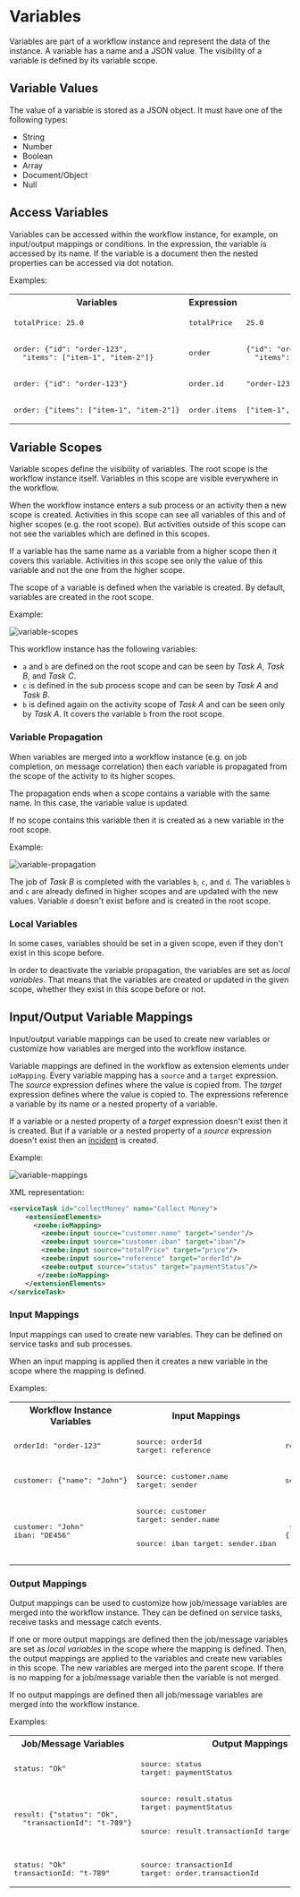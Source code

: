 # Variables

Variables are part of a workflow instance and represent the data of the instance. A variable has a name and a JSON value. The visibility of a variable is defined by its variable scope.

## Variable Values

The value of a variable is stored as a JSON object. It must have one of the following types:

* String
* Number
* Boolean
* Array
* Document/Object
* Null

## Access Variables

Variables can be accessed within the workflow instance, for example, on input/output mappings or conditions. In the expression, the variable is accessed by its name. If the variable is a document then the nested properties can be accessed via dot notation.

Examples:

<table>
  <tr>
    <th>Variables</th>
    <th>Expression</th>
    <th>Value</th>
  </tr>  
  <tr>
    <td><pre>
totalPrice: 25.0</pre></td>
    <td><pre>totalPrice</pre></td>
    <td><pre>25.0</pre></td>
  </tr>
  <tr>
    <td><pre>
order: {"id": "order-123",
  "items": ["item-1", "item-2"]}</pre></td>
    <td><pre>order</pre></td>
    <td><pre>
{"id": "order-123",
  "items": ["item-1", "item-2"]}</pre></td>
  </tr>
  <tr>
    <td><pre>
order: {"id": "order-123"}</pre></td>
    <td><pre>order.id</pre></td>
    <td><pre>"order-123"</pre></td>
  </tr>
  <tr>
    <td><pre>
order: {"items": ["item-1", "item-2"]}</pre></td>
    <td><pre>order.items</pre></td>
    <td><pre>["item-1", "item-2"]</pre></td>
  </tr>
</table>

## Variable Scopes

Variable scopes define the visibility of variables. The root scope is the workflow instance itself. Variables in this scope are visible everywhere in the workflow.

When the workflow instance enters a sub process or an activity then a new scope is created. Activities in this scope can see all variables of this and of higher scopes (e.g. the root scope). But activities outside of this scope can not see the variables which are defined in this scopes.  

If a variable has the same name as a variable from a higher scope then it covers this variable. Activities in this scope see only the value of this variable and not the one from the higher scope.

The scope of a variable is defined when the variable is created. By default, variables are created in the root scope.

Example:

![variable-scopes](/reference/variable-scopes.png)

This workflow instance has the following variables:

* `a` and `b` are defined on the root scope and can be seen by *Task A*, *Task B*, and *Task C*.
* `c` is defined in the sub process scope and can be seen by *Task A* and *Task B*.
* `b` is defined again on the activity scope of *Task A* and can be seen only by *Task A*. It covers the variable `b` from the root scope.

### Variable Propagation

When variables are merged into a workflow instance (e.g. on job completion, on message correlation) then each variable is propagated from the scope of the activity to its higher scopes.

The propagation ends when a scope contains a variable with the same name. In this case, the variable value is updated.

If no scope contains this variable then it is created as a new variable in the root scope.

Example:

![variable-propagation](/reference/variable-propagation.png)

The job of *Task B* is completed with the variables `b`, `c`, and `d`. The variables `b` and `c` are already defined in higher scopes and are updated with the new values. Variable `d` doesn't exist before and is created in the root scope.

### Local Variables

In some cases, variables should be set in a given scope, even if they don't exist in this scope before.

In order to deactivate the variable propagation, the variables are set as *local variables*. That means that the variables are created or updated in the given scope, whether they exist in this scope before or not.

## Input/Output Variable Mappings

Input/output variable mappings can be used to create new variables or customize how variables are merged into the workflow instance.

Variable mappings are defined in the workflow as extension elements under `ioMapping`. Every variable mapping has a `source` and a `target` expression. The *source* expression defines where the value is copied from. The *target* expression defines where the value is copied to. The expressions reference a variable by its name or a nested property of a variable.

If a variable or a nested property of a *target* expression doesn't exist then it is created. But if a variable or a nested property of a *source* expression doesn't exist then an [incident](reference/incidents.html) is created.

Example:

![variable-mappings](/reference/variable-mappings.png)

XML representation:

```XML
<serviceTask id="collectMoney" name="Collect Money">
    <extensionElements>
      <zeebe:ioMapping>
        <zeebe:input source="customer.name" target="sender"/>
        <zeebe:input source="customer.iban" target="iban"/>
        <zeebe:input source="totalPrice" target="price"/>
        <zeebe:input source="reference" target="orderId"/>
        <zeebe:output source="status" target="paymentStatus"/>
       </zeebe:ioMapping>
    </extensionElements>
</serviceTask>
```

### Input Mappings

Input mappings can used to create new variables. They can be defined on service tasks and sub processes.

When an input mapping is applied then it creates a new variable in the scope where the mapping is defined.

Examples:

<table>
  <tr>
    <th>Workflow Instance Variables</th>
    <th>Input Mappings</th>
    <th>New Variables</th>
  </tr>  
  <tr>
    <td><pre>
orderId: "order-123"</pre></td>
    <td><pre>
source: orderId
target: reference</pre></td>
    <td><pre>
reference: "order-123"</pre></td>
  </tr>
  <tr>
    <td><pre>
customer: {"name": "John"}</pre></td>
    <td><pre>
source: customer.name
target: sender</pre></td>
    <td><pre>
sender: "John"</pre></td>
  </tr>
  <tr>
    <td><pre>
customer: "John"
iban: "DE456"</pre></td>
    <td><pre>
source: customer
target: sender.name

source: iban
target: sender.iban</pre></td>
    <td><pre>
sender: {"name": "John",
  "iban": "DE456"}</pre></td>
  </tr>
</table>

### Output Mappings

Output mappings can be used to customize how job/message variables are merged into the workflow instance. They can be defined on service tasks, receive tasks and message catch events.

If one or more output mappings are defined then the job/message variables are set as *local variables* in the scope where the mapping is defined. Then, the output mappings are applied to the variables and create new variables in this scope. The new variables are merged into the parent scope. If there is no mapping for a job/message variable then the variable is not merged.  

If no output mappings are defined then all job/message variables are merged into the workflow instance.

Examples:

<table>
  <tr>
    <th>Job/Message Variables</th>
    <th>Output Mappings</th>
    <th>Workflow Instance Variables</th>
  </tr>  
  <tr>
    <td><pre>
status: "Ok"</pre></td>
    <td><pre>
source: status
target: paymentStatus</pre></td>
    <td><pre>
paymentStatus: "OK"</pre></td>
  </tr>
  <tr>
    <td><pre>
result: {"status": "Ok",
  "transactionId": "t-789"}</pre></td>
    <td><pre>
source: result.status
target: paymentStatus

source: result.transactionId
target: transactionId</pre></td>
    <td><pre>
paymentStatus: "Ok"
transactionId: "t-789"</pre></td>
  </tr>
  <tr>
  <td><pre>
status: "Ok"
transactionId: "t-789"</pre></td>
    <td><pre>
source: transactionId
target: order.transactionId</pre></td>
    <td><pre>
order: {"transactionId": "t-789"}</pre></td>
  </tr>
</table>
